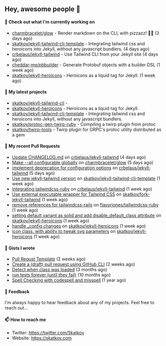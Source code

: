 ## Hey, awesome people 👋

#### 👷 Check out what I'm currently working on
 
- [charmbracelet/glow](https://github.com/charmbracelet/glow) - Render markdown on the CLI, with pizzazz! 💅🏻 (3 days ago) 
- [skatkov/jekyll-tailwind-cli-template](https://github.com/skatkov/jekyll-tailwind-cli-template) - Integrating tailwind css and heroicons into Jekyll, without any javascript bundlers. (4 days ago) 
- [crbelaus/jekyll-tailwind](https://github.com/crbelaus/jekyll-tailwind) - Use Tailwind CLI from your Jekyll site (4 days ago) 
- [cheddar-me/pbbuilder](https://github.com/cheddar-me/pbbuilder) - Generate Protobuf objects with a builder DSL (1 week ago) 
- [skatkov/jekyll-heroicons](https://github.com/skatkov/jekyll-heroicons) - Heroicons as a liquid tag for Jekyll. (1 week ago)

#### 🌱 My latest projects
 
- [skatkov/jekyll-tailwind-cli](https://github.com/skatkov/jekyll-tailwind-cli) -  
- [skatkov/jekyll-heroicons](https://github.com/skatkov/jekyll-heroicons) - Heroicons as a liquid tag for Jekyll. 
- [skatkov/jekyll-tailwind-cli-template](https://github.com/skatkov/jekyll-tailwind-cli-template) - Integrating tailwind css and heroicons into Jekyll, without any javascript bundlers. 
- [skatkov/protoc-gen-twirp-ruby](https://github.com/skatkov/protoc-gen-twirp-ruby) - Compiling a twirp plugin from protoc 
- [skatkov/twirp-tools](https://github.com/skatkov/twirp-tools) - Twirp plugin for GRPC&#39;s protoc utility distributed as a gem


#### 🔨 My recent Pull Requests
 
- [Update CHANGELOG.md](https://github.com/crbelaus/jekyll-tailwind/pull/13) on [crbelaus/jekyll-tailwind](https://github.com/crbelaus/jekyll-tailwind) (4 days ago) 
- [Make --all configurable globally](https://github.com/charmbracelet/glow/pull/651) on [charmbracelet/glow](https://github.com/charmbracelet/glow) (5 days ago) 
- [implement deprecation for configuration options](https://github.com/crbelaus/jekyll-tailwind/pull/12) on [crbelaus/jekyll-tailwind](https://github.com/crbelaus/jekyll-tailwind) (5 days ago) 
- [Use new jekyll-tailwind version](https://github.com/skatkov/jekyll-tailwind-cli-template/pull/2) on [skatkov/jekyll-tailwind-cli-template](https://github.com/skatkov/jekyll-tailwind-cli-template) (1 week ago) 
- [Integrating tailwindcss-ruby](https://github.com/crbelaus/jekyll-tailwind/pull/10) on [crbelaus/jekyll-tailwind](https://github.com/crbelaus/jekyll-tailwind) (1 week ago) 
- [Use external executable wrapper for Tailwind CSS](https://github.com/skatkov/fork-jekyll-tailwind/pull/3) on [skatkov/fork-jekyll-tailwind](https://github.com/skatkov/fork-jekyll-tailwind) (1 week ago) 
- [remove references for tailwindcss-rails](https://github.com/flavorjones/tailwindcss-ruby/pull/1) on [flavorjones/tailwindcss-ruby](https://github.com/flavorjones/tailwindcss-ruby) (1 week ago) 
- [setting default variant as solid and add disable_default_class attribute](https://github.com/skatkov/jekyll-heroicons/pull/8) on [skatkov/jekyll-heroicons](https://github.com/skatkov/jekyll-heroicons) (1 week ago) 
- [handle _config changes](https://github.com/skatkov/jekyll-heroicons/pull/6) on [skatkov/jekyll-heroicons](https://github.com/skatkov/jekyll-heroicons) (1 week ago) 
- [icon class, with ability to tweak svg parameters](https://github.com/skatkov/jekyll-heroicons/pull/5) on [skatkov/jekyll-heroicons](https://github.com/skatkov/jekyll-heroicons) (1 week ago)

#### 📓 Gists I wrote
 
- [Pull Requst Template](https://gist.github.com/4bea0868989828e2e221d9d8b2278e36) (2 weeks ago) 
- [Create a (draft) pull request using GitHub CLI](https://gist.github.com/06c4f37ab4de050940f7e7d2f1504006) (2 weeks ago) 
- [Detect when class was loaded](https://gist.github.com/642fe6f2abd7b756e2ca146dad4efe33) (3 months ago) 
- [run tests forever (until they fail)](https://gist.github.com/12617ad1fe45a1fc76bcac05e922868c) (10 months ago) 
- [Spell Checking with codespell and misspell](https://gist.github.com/abf49d80e98ac42b3cac397c9efc383f) (1 year ago)

#### 💬 Feedback
I'm always happy to hear feedback about any of my projects. Feel free to reach out...

#### 📫 How to reach me

- Twitter: https://twitter.com/5katkov 
- Website: https://skatkov.com
